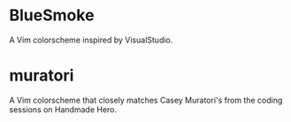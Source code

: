 # BlueSmoke
A Vim colorscheme inspired by VisualStudio.

# muratori
A Vim colorscheme that closely matches Casey Muratori's from the coding sessions on Handmade Hero.
